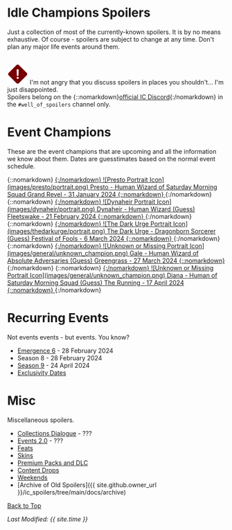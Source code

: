 # Idle Champions Spoilers

Just a collection of most of the currently-known spoilers. It is by no means exhaustive. Of course - spoilers are subject to change at any time. Don't plan any major life events around them.

<br/><span class="spoilerWarningRow">
<span class="spoilerWarningIcon">![Warning Icon](images/general/warning.png)</span>
<span class="spoilerWarning">I'm not angry that you discuss spoilers in places you shouldn't... I'm just disappointed.<br/>Spoilers belong on the {::nomarkdown}<a href="https://discord.gg/idlechampions" target="_blank">official IC Discord</a>{:/nomarkdown} in the `#well_of_spoilers` channel only.</span>
</span>

# Event Champions

These are the event champions that are upcoming and all the information we know about them. Dates are guesstimates based on the normal event schedule.

<span class="indexChampionTableColumn">
{::nomarkdown}
<a href="presto.html">
{:/nomarkdown}
    <span class="indexChampionTableRow">
        <span class="indexChampionTableIcon">
            ![Presto Portrait Icon](images/presto/portrait.png)
        </span>
        <span class="indexChampionTableInfo">
            <span class="indexChampionTableChampion">
                Presto&nbsp;<span class="indexChampionTableNoLink">- Human Wizard of Saturday Morning Squad</span>
            </span>
            <span class="indexChampionTableEvent">
                <span class="indexChampionTableNoLink">Grand Revel - 31 January 2024</span>
            </span>
        </span>
    </span>
{::nomarkdown}
</a>
{:/nomarkdown}
{::nomarkdown}
<a href="dynaheir.html">
{:/nomarkdown}
    <span class="indexChampionTableRow">
        <span class="indexChampionTableIcon">
            ![Dynaheir Portrait Icon](images/dynaheir/portrait.png)
        </span>
        <span class="indexChampionTableInfo">
            <span class="indexChampionTableChampion">
                Dynaheir&nbsp;<span class="indexChampionTableNoLink">- Human Wizard (Guess)</span>
            </span>
            <span class="indexChampionTableEvent">
                <span class="indexChampionTableNoLink">Fleetswake - 21 February 2024</span>
            </span>
        </span>
    </span>
{::nomarkdown}
</a>
{:/nomarkdown}
{::nomarkdown}
<a href="thedarkurge.html">
{:/nomarkdown}
    <span class="indexChampionTableRow">
        <span class="indexChampionTableIcon">
            ![The Dark Urge Portrait Icon](images/thedarkurge/portrait.png)
        </span>
        <span class="indexChampionTableInfo">
            <span class="indexChampionTableChampion">
                The Dark Urge&nbsp;<span class="indexChampionTableNoLink">- Dragonborn Sorcerer (Guess)</span>
            </span>
            <span class="indexChampionTableEvent">
                <span class="indexChampionTableNoLink">Festival of Fools - 6 March 2024</span>
            </span>
        </span>
    </span>
{::nomarkdown}
</a>
{:/nomarkdown}
{::nomarkdown}
<a href="gale.html">
{:/nomarkdown}
    <span class="indexChampionTableRow">
        <span class="indexChampionTableIcon">
            ![Unknown or Missing Portrait Icon](images/general/unknown_champion.png)
        </span>
        <span class="indexChampionTableInfo">
            <span class="indexChampionTableChampion">
                Gale&nbsp;<span class="indexChampionTableNoLink">- Human Wizard of Absolute Adversaries (Guess)</span>
            </span>
            <span class="indexChampionTableEvent">
                <span class="indexChampionTableNoLink">Greengrass - 27 March 2024</span>
            </span>
        </span>
    </span>
{::nomarkdown}
</a>
{:/nomarkdown}
{::nomarkdown}
<a href="diana.html">
{:/nomarkdown}
    <span class="indexChampionTableRow">
        <span class="indexChampionTableIcon">
            ![Unknown or Missing Portrait Icon](images/general/unknown_champion.png)
        </span>
        <span class="indexChampionTableInfo">
            <span class="indexChampionTableChampion">
                Diana&nbsp;<span class="indexChampionTableNoLink">- Human of Saturday Morning Squad (Guess)</span>
            </span>
            <span class="indexChampionTableEvent">
                <span class="indexChampionTableNoLink">The Running - 17 April 2024</span>
            </span>
        </span>
    </span>
{::nomarkdown}
</a>
{:/nomarkdown}
</span>

# Recurring Events

Not events events - but events. You know?

* [Emergence 6](emergence_6.md) - 28 February 2024
* Season 8 - 28 February 2024
* [Season 9](season_9.md) - 24 April 2024
* [Exclusivity Dates](exclusivitydates.md)

# Misc

Miscellaneous spoilers.

* [Collections Dialogue](collections.md) - ???
* [Events 2.0](events20.md) - ???
* [Feats](feats.md)
* [Skins](skins.md)
* [Premium Packs and DLC](premium.md)
* [Content Drops](contentdrops.md)
* [Weekends](weekends.md)
* [Archive of Old Spoilers]({{ site.github.owner_url }}/ic_spoilers/tree/main/docs/archive)

[Back to Top](#top)

*Last Modified: {{ site.time }}*